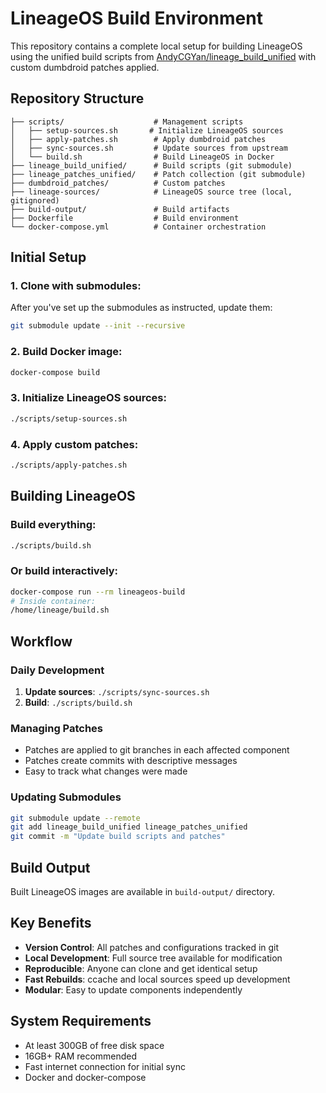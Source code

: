 # LineageOS Build Environment

This repository contains a complete local setup for building LineageOS using the unified build scripts from [AndyCGYan/lineage_build_unified](https://github.com/AndyCGYan/lineage_build_unified) with custom dumbdroid patches applied.

## Repository Structure

```
├── scripts/                    # Management scripts
│   ├── setup-sources.sh       # Initialize LineageOS sources
│   ├── apply-patches.sh        # Apply dumbdroid patches
│   ├── sync-sources.sh         # Update sources from upstream
│   └── build.sh                # Build LineageOS in Docker
├── lineage_build_unified/      # Build scripts (git submodule)
├── lineage_patches_unified/    # Patch collection (git submodule)
├── dumbdroid_patches/          # Custom patches
├── lineage-sources/            # LineageOS source tree (local, gitignored)
├── build-output/               # Build artifacts
├── Dockerfile                  # Build environment
└── docker-compose.yml          # Container orchestration
```

## Initial Setup

### 1. Clone with submodules:
After you've set up the submodules as instructed, update them:
```bash
git submodule update --init --recursive
```

### 2. Build Docker image:
```bash
docker-compose build
```

### 3. Initialize LineageOS sources:
```bash
./scripts/setup-sources.sh
```

### 4. Apply custom patches:
```bash
./scripts/apply-patches.sh
```

## Building LineageOS

### Build everything:
```bash
./scripts/build.sh
```

### Or build interactively:
```bash
docker-compose run --rm lineageos-build
# Inside container:
/home/lineage/build.sh
```

## Workflow

### Daily Development
1. **Update sources**: `./scripts/sync-sources.sh`
2. **Build**: `./scripts/build.sh`

### Managing Patches
- Patches are applied to git branches in each affected component
- Patches create commits with descriptive messages
- Easy to track what changes were made

### Updating Submodules
```bash
git submodule update --remote
git add lineage_build_unified lineage_patches_unified
git commit -m "Update build scripts and patches"
```

## Build Output

Built LineageOS images are available in `build-output/` directory.

## Key Benefits

- **Version Control**: All patches and configurations tracked in git
- **Local Development**: Full source tree available for modification
- **Reproducible**: Anyone can clone and get identical setup
- **Fast Rebuilds**: ccache and local sources speed up development
- **Modular**: Easy to update components independently

## System Requirements

- At least 300GB of free disk space
- 16GB+ RAM recommended  
- Fast internet connection for initial sync
- Docker and docker-compose